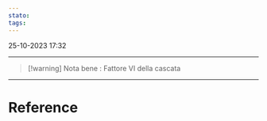 ```yaml
---
stato: 
tags:
---
```

25-10-2023 17:32

--- 
>[!warning] Nota bene :
>Fattore VI della cascata 













--- 
# Reference